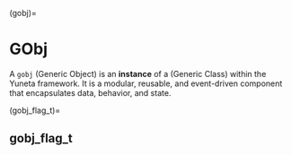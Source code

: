 (gobj)=
# **GObj**

A `gobj` (Generic Object) is an **instance** of a  [](gclass) (Generic Class) within the Yuneta framework. It is a modular, reusable, and event-driven component that encapsulates data, behavior, and state.


(gobj_flag_t)=
## gobj_flag_t
